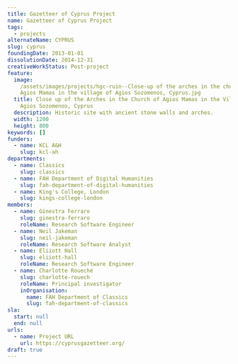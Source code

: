 ```yaml
---
title: Gazetteer of Cyprus Project
name: Gazetteer of Cyprus Project
tags:
  - projects
alternateName: CYPRUS
slug: cyprus
foundingDate: 2013-01-01
dissolutionDate: 2014-12-31
creativeWorkStatus: Post-project
feature:
  image:
    /assets/images/projects/hgc-ruin--Close-up of the arches in the church of
    Agios Mamas in the village of Agios Sozomenos, Cyprus.jpg
  title: Close up of the Arches in the Church of Agios Mamas in the Village of
    Agios Sozomenos, Cyprus
  description: Historic site with ancient stone walls and arches.
  width: 1200
  height: 800
keywords: []
funders:
  - name: KCL A&H
    slug: kcl-ah
departments:
  - name: Classics
    slug: classics
  - name: FAH Department of Digital Humanities
    slug: fah-department-of-digital-humanities
  - name: King's College, London
    slug: kings-college-london
members:
  - name: Ginestra Ferraro
    slug: ginestra-ferraro
    roleName: Research Software Engineer
  - name: Neil Jakeman
    slug: neil-jakeman
    roleName: Research Software Analyst
  - name: Eliiott Hall
    slug: eliiott-hall
    roleName: Research Software Engineer
  - name: Charlotte Roueché
    slug: charlotte-rouech
    roleName: Principal investigator
    inOrganisation:
      name: FAH Department of Classics
      slug: fah-department-of-classics
sla:
  start: null
  end: null
urls:
  - name: Project URL
    url: https://cyprusgazetteer.org/
draft: true
---
```

